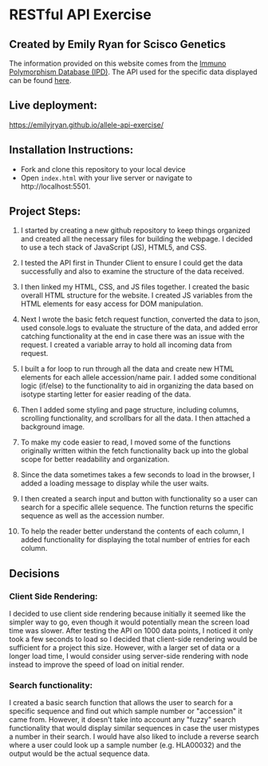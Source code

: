 # RESTful API Exercise

## **Created by Emily Ryan for Scisco Genetics**
The information provided on this website comes from the [Immuno Polymorphism Database (IPD)](https://www.ebi.ac.uk/ipd/).
The API used for the specific data displayed can be found [here](https://www.ebi.ac.uk/ipd/rest/#/Allele%20API/listAlleles).
## **Live deployment:**
https://emilyjryan.github.io/allele-api-exercise/

## **Installation Instructions:**
* Fork and clone this repository to your local device
* Open `index.html` with your live server or navigate to http://localhost:5501.

## **Project Steps**:

1. I started by creating a new github repository to keep things organized and created all the necessary files for building the webpage. I decided to use a tech stack of JavaScript (JS), HTML5, and CSS.

2. I tested the API first in Thunder Client to ensure I could get the data successfully and also to examine the structure of the data received.

3. I then linked my HTML, CSS, and JS files together. I created the basic overall HTML structure for the website. I created JS variables from the HTML elements for easy access for DOM manipulation.

4. Next I wrote the basic fetch request function, converted the data to json, used console.logs to evaluate the structure of the data, and added error catching functionality at the end in case there was an issue with the request. I created a variable array to hold all incoming data from request.

5. I built a for loop to run through all the data and create new HTML elements for each allele accession/name pair. I added some conditional logic (if/else) to the functionality to aid in organizing the data based on isotype starting letter for easier reading of the data.

6. Then I added some styling and page structure, including columns, scrolling functionality, and scrollbars for all the data. I then attached a background image.

7. To make my code easier to read, I moved some of the functions originally written within the fetch functionality back up into the global scope for better readability and organization.

8. Since the data sometimes takes a few seconds to load in the browser, I added a loading message to display while the user waits.

9. I then created a search input and button with functionality so a user can search for a specific allele sequence. The function returns the specific sequence as well as the accession number.

10. To help the reader better understand the contents of each column, I added functionality for displaying the total number of entries for each column.

## **Decisions**

### Client Side Rendering:
I decided to use client side rendering because initially it seemed like the simpler way to go, even though it would potentially mean the screen load time was slower. After testing the API on 1000 data points, I noticed it only took a few seconds to load so I decided that client-side rendering would be sufficient for a project this size. However, with a larger set of data or a longer load time, I would consider using server-side rendering with node instead to improve the speed of load on initial render.

### Search functionality:
I created a basic search function that allows the user to search for a specific sequence and find out which sample number or "accession" it came from. However, it doesn't take into account any "fuzzy" search functionality that would display similar sequences in case the user mistypes a number in their search. I would have also liked to include a reverse search where a user could look up a sample number (e.g. HLA00032) and the output would be the actual sequence data. 